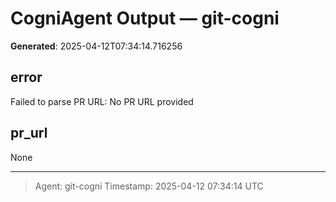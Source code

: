 # CogniAgent Output — git-cogni

**Generated**: 2025-04-12T07:34:14.716256

## error
Failed to parse PR URL: No PR URL provided

## pr_url
None

---
> Agent: git-cogni
> Timestamp: 2025-04-12 07:34:14 UTC